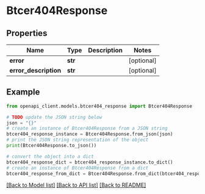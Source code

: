 # Btcer404Response


## Properties

Name | Type | Description | Notes
------------ | ------------- | ------------- | -------------
**error** | **str** |  | [optional] 
**error_description** | **str** |  | [optional] 

## Example

```python
from openapi_client.models.btcer404_response import Btcer404Response

# TODO update the JSON string below
json = "{}"
# create an instance of Btcer404Response from a JSON string
btcer404_response_instance = Btcer404Response.from_json(json)
# print the JSON string representation of the object
print(Btcer404Response.to_json())

# convert the object into a dict
btcer404_response_dict = btcer404_response_instance.to_dict()
# create an instance of Btcer404Response from a dict
btcer404_response_from_dict = Btcer404Response.from_dict(btcer404_response_dict)
```
[[Back to Model list]](../README.md#documentation-for-models) [[Back to API list]](../README.md#documentation-for-api-endpoints) [[Back to README]](../README.md)


